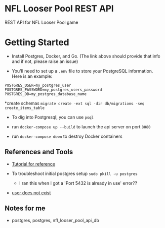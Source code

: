 # NFL Looser Pool REST API

REST API for NFL Looser Pool game

# Getting Started

* Install Postgres, Docker, and Go. (The link above should provide that info and if not, please raise an issue)

* You'll need to set up a ```.env``` file to store your PostgreSQL information. Here is an example:

```
POSTGRES_USER=my_postgres_user
POSTGRES_PASSWORD=my_postgres_users_password
POSTGRES_DB=my_postgres_database_name
```

*create schemas ```migrate create -ext sql -dir db/migrations -seq create_items_table```

* To dig into Postgresql, you can use ```psql```

* run ```docker-compose up --build``` to launch the api server on port ```8080```

* run ```docker-compose down``` to destroy Docker containers

## References and Tools

* [Tutorial for reference](https://blog.logrocket.com/how-to-build-a-restful-api-with-docker-postgresql-and-go-chi/)

* To troubleshoot initial postgres setup ```sudo pkill -u postgres```
  * I ran this when I got a 'Port 5432 is already in use' error??

* [user does not exist](https://stackoverflow.com/questions/17633422/psql-fatal-database-user-does-not-exist)

## Notes for me

* postgres, postgres, nfl_looser_pool_api_db